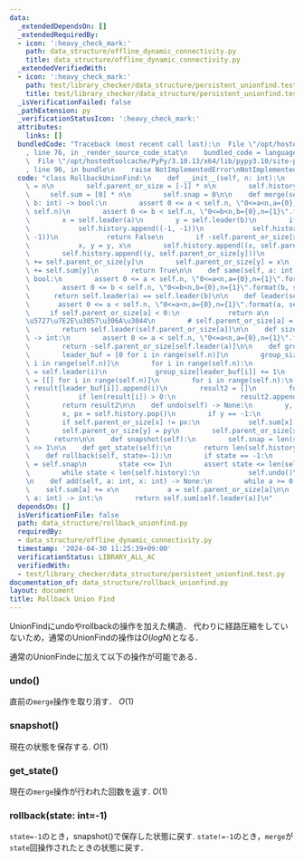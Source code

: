 ```yaml
---
data:
  _extendedDependsOn: []
  _extendedRequiredBy:
  - icon: ':heavy_check_mark:'
    path: data_structure/offline_dynamic_connectivity.py
    title: data_structure/offline_dynamic_connectivity.py
  _extendedVerifiedWith:
  - icon: ':heavy_check_mark:'
    path: test/library_checker/data_structure/persistent_unionfind.test.py
    title: test/library_checker/data_structure/persistent_unionfind.test.py
  _isVerificationFailed: false
  _pathExtension: py
  _verificationStatusIcon: ':heavy_check_mark:'
  attributes:
    links: []
  bundledCode: "Traceback (most recent call last):\n  File \"/opt/hostedtoolcache/PyPy/3.10.13/x64/lib/pypy3.10/site-packages/onlinejudge_verify/documentation/build.py\"\
    , line 76, in _render_source_code_stat\n    bundled_code = language.bundle(\n\
    \  File \"/opt/hostedtoolcache/PyPy/3.10.13/x64/lib/pypy3.10/site-packages/onlinejudge_verify/languages/python.py\"\
    , line 96, in bundle\n    raise NotImplementedError\nNotImplementedError\n"
  code: "class RollbackUnionFind:\n    def __init__(self, n: int):\n        self.n\
    \ = n\n        self.parent_or_size = [-1] * n\n        self.history = []\n   \
    \     self.sum = [0] * n\n        self.snap = 0\n\n    def merge(self, a: int,\
    \ b: int) -> bool:\n        assert 0 <= a < self.n, \"0<=a<n,a={0},n={1}\".format(a,\
    \ self.n)\n        assert 0 <= b < self.n, \"0<=b<n,b={0},n={1}\".format(b, self.n)\n\
    \        x = self.leader(a)\n        y = self.leader(b)\n        if x == y:\n\
    \            self.history.append((-1, -1))\n            self.history.append((-1,\
    \ -1))\n            return False\n        if -self.parent_or_size[x] < -self.parent_or_size[y]:\n\
    \            x, y = y, x\n        self.history.append((x, self.parent_or_size[x]))\n\
    \        self.history.append((y, self.parent_or_size[y]))\n        self.parent_or_size[x]\
    \ += self.parent_or_size[y]\n        self.parent_or_size[y] = x\n        self.sum[x]\
    \ += self.sum[y]\n        return True\n\n    def same(self, a: int, b: int) ->\
    \ bool:\n        assert 0 <= a < self.n, \"0<=a<n,a={0},n={1}\".format(a, self.n)\n\
    \        assert 0 <= b < self.n, \"0<=b<n,b={0},n={1}\".format(b, self.n)\n  \
    \      return self.leader(a) == self.leader(b)\n\n    def leader(self, a):\n \
    \       assert 0 <= a < self.n, \"0<=a<n,a={0},n={1}\".format(a, self.n)\n   \
    \     if self.parent_or_size[a] < 0:\n            return a\n        # \u7D4C\u8DEF\
    \u5727\u7E2E\u3057\u306A\u3044\n        # self.parent_or_size[a] = self.leader(self.parent_or_size[a])\n\
    \        return self.leader(self.parent_or_size[a])\n\n    def size(self, a: int)\
    \ -> int:\n        assert 0 <= a < self.n, \"0<=a<n,a={0},n={1}\".format(a, self.n)\n\
    \        return -self.parent_or_size[self.leader(a)]\n\n    def groups(self):\n\
    \        leader_buf = [0 for i in range(self.n)]\n        group_size = [0 for\
    \ i in range(self.n)]\n        for i in range(self.n):\n            leader_buf[i]\
    \ = self.leader(i)\n            group_size[leader_buf[i]] += 1\n        result\
    \ = [[] for i in range(self.n)]\n        for i in range(self.n):\n           \
    \ result[leader_buf[i]].append(i)\n        result2 = []\n        for i in range(self.n):\n\
    \            if len(result[i]) > 0:\n                result2.append(result[i])\n\
    \        return result2\n\n    def undo(self) -> None:\n        y, py = self.history.pop()\n\
    \        x, px = self.history.pop()\n        if y == -1:\n            return\n\
    \        if self.parent_or_size[x] != px:\n            self.sum[x] -= self.sum[y]\n\
    \        self.parent_or_size[y] = py\n        self.parent_or_size[x] = px\n  \
    \      return\n\n    def snapshot(self):\n        self.snap = len(self.history)\
    \ >> 1\n\n    def get_state(self):\n        return len(self.history) >> 1\n\n\
    \    def rollback(self, state=-1):\n        if state == -1:\n            state\
    \ = self.snap\n        state <<= 1\n        assert state <= len(self.history)\n\
    \        while state < len(self.history):\n            self.undo()\n        return\n\
    \n    def add(self, a: int, x: int) -> None:\n        while a >= 0:\n        \
    \    self.sum[a] += x\n            a = self.parent_or_size[a]\n\n    def group_sum(self,\
    \ a: int) -> int:\n        return self.sum[self.leader(a)]\n"
  dependsOn: []
  isVerificationFile: false
  path: data_structure/rollback_unionfind.py
  requiredBy:
  - data_structure/offline_dynamic_connectivity.py
  timestamp: '2024-04-30 11:25:39+09:00'
  verificationStatus: LIBRARY_ALL_AC
  verifiedWith:
  - test/library_checker/data_structure/persistent_unionfind.test.py
documentation_of: data_structure/rollback_unionfind.py
layout: document
title: Rollback Union Find
---
```


UnionFindにundoやrollbackの操作を加えた構造．
代わりに経路圧縮をしていないため，通常のUnionFindの操作は$O(logN)$となる．

通常のUnionFindeに加えて以下の操作が可能である．

### undo()

直前の`merge`操作を取り消す． $O(1)$

### snapshot()

現在の状態を保存する. $O(1)$

### get_state()

現在の`merge`操作が行われた回数を返す. $O(1)$

### rollback(state: int=-1)

`state=-1`のとき，snapshot()で保存した状態に戻す.
`state!=-1`のとき，`merge`が`state`回操作されたときの状態に戻す．

